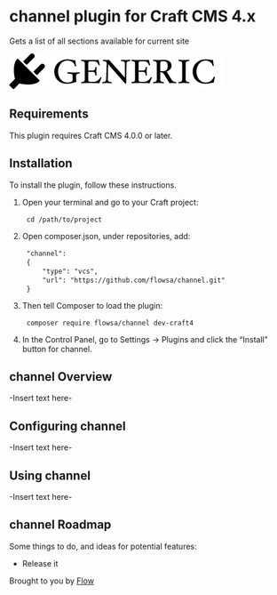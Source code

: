 # channel plugin for Craft CMS 4.x

Gets a list of all sections available for current site

![Screenshot](resources/img/plugin-logo.png)

## Requirements

This plugin requires Craft CMS 4.0.0 or later.

## Installation

To install the plugin, follow these instructions.

1. Open your terminal and go to your Craft project:

        cd /path/to/project

2. Open composer.json, under repositories, add:

        "channel":
        {
            "type": "vcs",
            "url": "https://github.com/flowsa/channel.git"
        }

3. Then tell Composer to load the plugin:

        composer require flowsa/channel dev-craft4

4. In the Control Panel, go to Settings → Plugins and click the “Install” button for channel.

## channel Overview

-Insert text here-

## Configuring channel

-Insert text here-

## Using channel

-Insert text here-

## channel Roadmap

Some things to do, and ideas for potential features:

* Release it

Brought to you by [Flow](www.flowsa.com)
